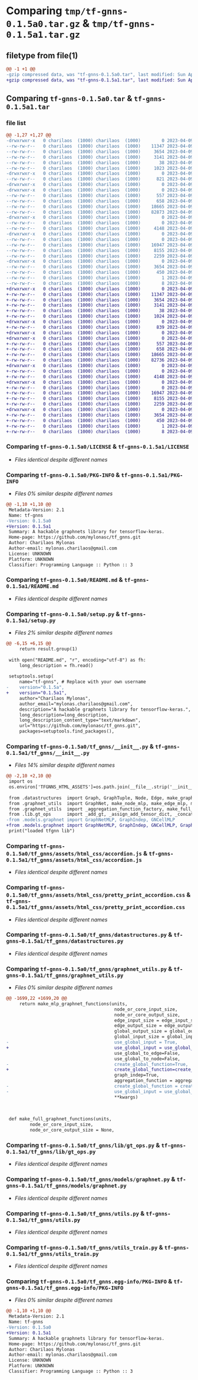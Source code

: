 # Comparing `tmp/tf-gnns-0.1.5a0.tar.gz` & `tmp/tf-gnns-0.1.5a1.tar.gz`

## filetype from file(1)

```diff
@@ -1 +1 @@
-gzip compressed data, was "tf-gnns-0.1.5a0.tar", last modified: Sun Apr  9 18:12:30 2023, max compression
+gzip compressed data, was "tf-gnns-0.1.5a1.tar", last modified: Sun Apr  9 18:24:59 2023, max compression
```

## Comparing `tf-gnns-0.1.5a0.tar` & `tf-gnns-0.1.5a1.tar`

### file list

```diff
@@ -1,27 +1,27 @@
-drwxrwxr-x   0 charilaos  (1000) charilaos  (1000)        0 2023-04-09 18:12:30.826301 tf-gnns-0.1.5a0/
--rw-rw-r--   0 charilaos  (1000) charilaos  (1000)    11347 2023-04-09 18:12:30.000000 tf-gnns-0.1.5a0/LICENSE
--rw-rw-r--   0 charilaos  (1000) charilaos  (1000)     3654 2023-04-09 18:12:30.826301 tf-gnns-0.1.5a0/PKG-INFO
--rw-rw-r--   0 charilaos  (1000) charilaos  (1000)     3141 2023-04-09 18:12:30.000000 tf-gnns-0.1.5a0/README.md
--rw-rw-r--   0 charilaos  (1000) charilaos  (1000)       38 2023-04-09 18:12:30.826301 tf-gnns-0.1.5a0/setup.cfg
--rw-rw-r--   0 charilaos  (1000) charilaos  (1000)     1023 2023-04-09 18:12:30.000000 tf-gnns-0.1.5a0/setup.py
-drwxrwxr-x   0 charilaos  (1000) charilaos  (1000)        0 2023-04-09 18:12:30.826301 tf-gnns-0.1.5a0/tf_gnns/
--rw-rw-r--   0 charilaos  (1000) charilaos  (1000)      821 2023-04-09 18:12:30.000000 tf-gnns-0.1.5a0/tf_gnns/__init__.py
-drwxrwxr-x   0 charilaos  (1000) charilaos  (1000)        0 2023-04-09 18:12:30.826301 tf-gnns-0.1.5a0/tf_gnns/assets/
-drwxrwxr-x   0 charilaos  (1000) charilaos  (1000)        0 2023-04-09 18:12:30.826301 tf-gnns-0.1.5a0/tf_gnns/assets/html_css/
--rw-rw-r--   0 charilaos  (1000) charilaos  (1000)      557 2023-04-09 18:12:30.000000 tf-gnns-0.1.5a0/tf_gnns/assets/html_css/accordion.js
--rw-rw-r--   0 charilaos  (1000) charilaos  (1000)      658 2023-04-09 18:12:30.000000 tf-gnns-0.1.5a0/tf_gnns/assets/html_css/pretty_print_accordion.css
--rw-rw-r--   0 charilaos  (1000) charilaos  (1000)    18665 2023-04-09 18:12:30.000000 tf-gnns-0.1.5a0/tf_gnns/datastructures.py
--rw-rw-r--   0 charilaos  (1000) charilaos  (1000)    82873 2023-04-09 18:12:30.000000 tf-gnns-0.1.5a0/tf_gnns/graphnet_utils.py
-drwxrwxr-x   0 charilaos  (1000) charilaos  (1000)        0 2023-04-09 18:12:30.826301 tf-gnns-0.1.5a0/tf_gnns/lib/
--rw-rw-r--   0 charilaos  (1000) charilaos  (1000)        0 2023-04-09 18:12:30.000000 tf-gnns-0.1.5a0/tf_gnns/lib/__init__.py
--rw-rw-r--   0 charilaos  (1000) charilaos  (1000)     4148 2023-04-09 18:12:30.000000 tf-gnns-0.1.5a0/tf_gnns/lib/gt_ops.py
-drwxrwxr-x   0 charilaos  (1000) charilaos  (1000)        0 2023-04-09 18:12:30.826301 tf-gnns-0.1.5a0/tf_gnns/models/
--rw-rw-r--   0 charilaos  (1000) charilaos  (1000)        0 2023-04-09 18:12:30.000000 tf-gnns-0.1.5a0/tf_gnns/models/__init__.py
--rw-rw-r--   0 charilaos  (1000) charilaos  (1000)    16947 2023-04-09 18:12:30.000000 tf-gnns-0.1.5a0/tf_gnns/models/graphnet.py
--rw-rw-r--   0 charilaos  (1000) charilaos  (1000)     8155 2023-04-09 18:12:30.000000 tf-gnns-0.1.5a0/tf_gnns/utils.py
--rw-rw-r--   0 charilaos  (1000) charilaos  (1000)     2259 2023-04-09 18:12:30.000000 tf-gnns-0.1.5a0/tf_gnns/utils_train.py
-drwxrwxr-x   0 charilaos  (1000) charilaos  (1000)        0 2023-04-09 18:12:30.826301 tf-gnns-0.1.5a0/tf_gnns.egg-info/
--rw-rw-r--   0 charilaos  (1000) charilaos  (1000)     3654 2023-04-09 18:12:30.000000 tf-gnns-0.1.5a0/tf_gnns.egg-info/PKG-INFO
--rw-rw-r--   0 charilaos  (1000) charilaos  (1000)      450 2023-04-09 18:12:30.000000 tf-gnns-0.1.5a0/tf_gnns.egg-info/SOURCES.txt
--rw-rw-r--   0 charilaos  (1000) charilaos  (1000)        1 2023-04-09 18:12:30.000000 tf-gnns-0.1.5a0/tf_gnns.egg-info/dependency_links.txt
--rw-rw-r--   0 charilaos  (1000) charilaos  (1000)        8 2023-04-09 18:12:30.000000 tf-gnns-0.1.5a0/tf_gnns.egg-info/top_level.txt
+drwxrwxr-x   0 charilaos  (1000) charilaos  (1000)        0 2023-04-09 18:24:59.171147 tf-gnns-0.1.5a1/
+-rw-rw-r--   0 charilaos  (1000) charilaos  (1000)    11347 2023-04-09 18:24:58.000000 tf-gnns-0.1.5a1/LICENSE
+-rw-rw-r--   0 charilaos  (1000) charilaos  (1000)     3654 2023-04-09 18:24:59.171147 tf-gnns-0.1.5a1/PKG-INFO
+-rw-rw-r--   0 charilaos  (1000) charilaos  (1000)     3141 2023-04-09 18:24:58.000000 tf-gnns-0.1.5a1/README.md
+-rw-rw-r--   0 charilaos  (1000) charilaos  (1000)       38 2023-04-09 18:24:59.171147 tf-gnns-0.1.5a1/setup.cfg
+-rw-rw-r--   0 charilaos  (1000) charilaos  (1000)     1024 2023-04-09 18:24:58.000000 tf-gnns-0.1.5a1/setup.py
+drwxrwxr-x   0 charilaos  (1000) charilaos  (1000)        0 2023-04-09 18:24:59.171147 tf-gnns-0.1.5a1/tf_gnns/
+-rw-rw-r--   0 charilaos  (1000) charilaos  (1000)      839 2023-04-09 18:24:58.000000 tf-gnns-0.1.5a1/tf_gnns/__init__.py
+drwxrwxr-x   0 charilaos  (1000) charilaos  (1000)        0 2023-04-09 18:24:59.171147 tf-gnns-0.1.5a1/tf_gnns/assets/
+drwxrwxr-x   0 charilaos  (1000) charilaos  (1000)        0 2023-04-09 18:24:59.171147 tf-gnns-0.1.5a1/tf_gnns/assets/html_css/
+-rw-rw-r--   0 charilaos  (1000) charilaos  (1000)      557 2023-04-09 18:24:58.000000 tf-gnns-0.1.5a1/tf_gnns/assets/html_css/accordion.js
+-rw-rw-r--   0 charilaos  (1000) charilaos  (1000)      658 2023-04-09 18:24:58.000000 tf-gnns-0.1.5a1/tf_gnns/assets/html_css/pretty_print_accordion.css
+-rw-rw-r--   0 charilaos  (1000) charilaos  (1000)    18665 2023-04-09 18:24:58.000000 tf-gnns-0.1.5a1/tf_gnns/datastructures.py
+-rw-rw-r--   0 charilaos  (1000) charilaos  (1000)    82736 2023-04-09 18:24:58.000000 tf-gnns-0.1.5a1/tf_gnns/graphnet_utils.py
+drwxrwxr-x   0 charilaos  (1000) charilaos  (1000)        0 2023-04-09 18:24:59.171147 tf-gnns-0.1.5a1/tf_gnns/lib/
+-rw-rw-r--   0 charilaos  (1000) charilaos  (1000)        0 2023-04-09 18:24:58.000000 tf-gnns-0.1.5a1/tf_gnns/lib/__init__.py
+-rw-rw-r--   0 charilaos  (1000) charilaos  (1000)     4148 2023-04-09 18:24:58.000000 tf-gnns-0.1.5a1/tf_gnns/lib/gt_ops.py
+drwxrwxr-x   0 charilaos  (1000) charilaos  (1000)        0 2023-04-09 18:24:59.171147 tf-gnns-0.1.5a1/tf_gnns/models/
+-rw-rw-r--   0 charilaos  (1000) charilaos  (1000)        0 2023-04-09 18:24:58.000000 tf-gnns-0.1.5a1/tf_gnns/models/__init__.py
+-rw-rw-r--   0 charilaos  (1000) charilaos  (1000)    16947 2023-04-09 18:24:58.000000 tf-gnns-0.1.5a1/tf_gnns/models/graphnet.py
+-rw-rw-r--   0 charilaos  (1000) charilaos  (1000)     8155 2023-04-09 18:24:58.000000 tf-gnns-0.1.5a1/tf_gnns/utils.py
+-rw-rw-r--   0 charilaos  (1000) charilaos  (1000)     2259 2023-04-09 18:24:58.000000 tf-gnns-0.1.5a1/tf_gnns/utils_train.py
+drwxrwxr-x   0 charilaos  (1000) charilaos  (1000)        0 2023-04-09 18:24:59.171147 tf-gnns-0.1.5a1/tf_gnns.egg-info/
+-rw-rw-r--   0 charilaos  (1000) charilaos  (1000)     3654 2023-04-09 18:24:59.000000 tf-gnns-0.1.5a1/tf_gnns.egg-info/PKG-INFO
+-rw-rw-r--   0 charilaos  (1000) charilaos  (1000)      450 2023-04-09 18:24:59.000000 tf-gnns-0.1.5a1/tf_gnns.egg-info/SOURCES.txt
+-rw-rw-r--   0 charilaos  (1000) charilaos  (1000)        1 2023-04-09 18:24:59.000000 tf-gnns-0.1.5a1/tf_gnns.egg-info/dependency_links.txt
+-rw-rw-r--   0 charilaos  (1000) charilaos  (1000)        8 2023-04-09 18:24:59.000000 tf-gnns-0.1.5a1/tf_gnns.egg-info/top_level.txt
```

### Comparing `tf-gnns-0.1.5a0/LICENSE` & `tf-gnns-0.1.5a1/LICENSE`

 * *Files identical despite different names*

### Comparing `tf-gnns-0.1.5a0/PKG-INFO` & `tf-gnns-0.1.5a1/PKG-INFO`

 * *Files 0% similar despite different names*

```diff
@@ -1,10 +1,10 @@
 Metadata-Version: 2.1
 Name: tf-gnns
-Version: 0.1.5a0
+Version: 0.1.5a1
 Summary: A hackable graphnets library for tensorflow-keras.
 Home-page: https://github.com/mylonasc/tf_gnns.git
 Author: Charilaos Mylonas
 Author-email: mylonas.charilaos@gmail.com
 License: UNKNOWN
 Platform: UNKNOWN
 Classifier: Programming Language :: Python :: 3
```

### Comparing `tf-gnns-0.1.5a0/README.md` & `tf-gnns-0.1.5a1/README.md`

 * *Files identical despite different names*

### Comparing `tf-gnns-0.1.5a0/setup.py` & `tf-gnns-0.1.5a1/setup.py`

 * *Files 2% similar despite different names*

```diff
@@ -6,15 +6,15 @@
     return result.group(1)
 
 with open("README.md", "r", encoding="utf-8") as fh:
     long_description = fh.read()
 
 setuptools.setup(
     name="tf-gnns", # Replace with your own username
-    version="0.1.5a",
+    version="0.1.5a1",
     author="Charilaos Mylonas",
     author_email="mylonas.charilaos@gmail.com",
     description="A hackable graphnets library for tensorflow-keras.",
     long_description=long_description,
     long_description_content_type="text/markdown",
     url="https://github.com/mylonasc/tf_gnns.git",
     packages=setuptools.find_packages(),
```

### Comparing `tf-gnns-0.1.5a0/tf_gnns/__init__.py` & `tf-gnns-0.1.5a1/tf_gnns/__init__.py`

 * *Files 14% similar despite different names*

```diff
@@ -2,10 +2,10 @@
 import os
 os.environ['TFGNNS_HTML_ASSETS']=os.path.join(__file__.strip('__init__.py'), 'assets','html_css')
 
 from .datastructures  import Graph, GraphTuple, Node, Edge, make_graph_tuple_from_graph_list
 from .graphnet_utils  import GraphNet, make_node_mlp, make_edge_mlp, make_keras_simple_agg, make_mlp_graphnet_functions, make_global_mlp
 from .graphnet_utils  import _aggregation_function_factory, make_full_graphnet_functions, make_graph_indep_graphnet_functions, make_graph_to_graph_and_global_functions
 from .lib.gt_ops      import _add_gt, _assign_add_tensor_dict, _concat_tensordicts, _copy_structure, _slice_conc_tensordict, _zero_graph, _zero_graph_tf 
-from .models.graphnet import GraphNetMLP, GraphIndep, GNCellMLP
+from .models.graphnet import GraphNetMLP, GraphIndep, GNCellMLP, GraphNetMPNN_MLP
 print("loaded tfgnn lib")
```

### Comparing `tf-gnns-0.1.5a0/tf_gnns/assets/html_css/accordion.js` & `tf-gnns-0.1.5a1/tf_gnns/assets/html_css/accordion.js`

 * *Files identical despite different names*

### Comparing `tf-gnns-0.1.5a0/tf_gnns/assets/html_css/pretty_print_accordion.css` & `tf-gnns-0.1.5a1/tf_gnns/assets/html_css/pretty_print_accordion.css`

 * *Files identical despite different names*

### Comparing `tf-gnns-0.1.5a0/tf_gnns/datastructures.py` & `tf-gnns-0.1.5a1/tf_gnns/datastructures.py`

 * *Files identical despite different names*

### Comparing `tf-gnns-0.1.5a0/tf_gnns/graphnet_utils.py` & `tf-gnns-0.1.5a1/tf_gnns/graphnet_utils.py`

 * *Files 0% similar despite different names*

```diff
@@ -1699,22 +1699,20 @@
     return make_mlp_graphnet_functions(units, 
                                         node_or_core_input_size, 
                                         node_or_core_output_size, 
                                         edge_input_size = edge_input_size,
                                         edge_output_size = edge_output_size,
                                         global_output_size = global_output_size,
                                         global_input_size = global_input_size,
-                                        use_global_input = True,
+                                        use_global_input = use_global_input,
                                         use_global_to_edge=False,
                                         use_global_to_node=False,
-                                        create_global_function=True, 
+                                        create_global_function=create_global_function, 
                                         graph_indep=True,
                                         aggregation_function = aggregation_function,
-                                        create_global_function = create_global_function,
-                                        use_global_input = use_global_input, 
                                         **kwargs)
 
 
 
 def make_full_graphnet_functions(units,
         node_or_core_input_size, 
         node_or_core_output_size = None,
```

### Comparing `tf-gnns-0.1.5a0/tf_gnns/lib/gt_ops.py` & `tf-gnns-0.1.5a1/tf_gnns/lib/gt_ops.py`

 * *Files identical despite different names*

### Comparing `tf-gnns-0.1.5a0/tf_gnns/models/graphnet.py` & `tf-gnns-0.1.5a1/tf_gnns/models/graphnet.py`

 * *Files identical despite different names*

### Comparing `tf-gnns-0.1.5a0/tf_gnns/utils.py` & `tf-gnns-0.1.5a1/tf_gnns/utils.py`

 * *Files identical despite different names*

### Comparing `tf-gnns-0.1.5a0/tf_gnns/utils_train.py` & `tf-gnns-0.1.5a1/tf_gnns/utils_train.py`

 * *Files identical despite different names*

### Comparing `tf-gnns-0.1.5a0/tf_gnns.egg-info/PKG-INFO` & `tf-gnns-0.1.5a1/tf_gnns.egg-info/PKG-INFO`

 * *Files 0% similar despite different names*

```diff
@@ -1,10 +1,10 @@
 Metadata-Version: 2.1
 Name: tf-gnns
-Version: 0.1.5a0
+Version: 0.1.5a1
 Summary: A hackable graphnets library for tensorflow-keras.
 Home-page: https://github.com/mylonasc/tf_gnns.git
 Author: Charilaos Mylonas
 Author-email: mylonas.charilaos@gmail.com
 License: UNKNOWN
 Platform: UNKNOWN
 Classifier: Programming Language :: Python :: 3
```

